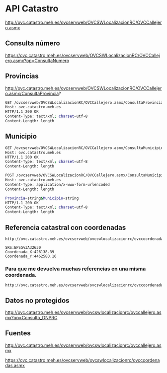 # API Catastro

http://ovc.catastro.meh.es/ovcservweb/OVCSWLocalizacionRC/OVCCallejero.asmx

## Consulta número
https://ovc.catastro.meh.es/ovcservweb/OVCSWLocalizacionRC/OVCCallejero.asmx?op=ConsultaNumero

## Provincias

http://ovc.catastro.meh.es/ovcservweb/OVCSWLocalizacionRC/OVCCallejero.asmx/ConsultaProvincia?

```bash
GET /ovcservweb/OVCSWLocalizacionRC/OVCCallejero.asmx/ConsultaProvincia? HTTP/1.1
Host: ovc.catastro.meh.es
HTTP/1.1 200 OK
Content-Type: text/xml; charset=utf-8
Content-Length: length
```

## Municipio

```bash
GET /ovcservweb/OVCSWLocalizacionRC/OVCCallejero.asmx/ConsultaMunicipio?Provincia=string&Municipio=string HTTP/1.1
Host: ovc.catastro.meh.es
HTTP/1.1 200 OK
Content-Type: text/xml; charset=utf-8
Content-Length: length
```

```bash
POST /ovcservweb/OVCSWLocalizacionRC/OVCCallejero.asmx/ConsultaMunicipio HTTP/1.1
Host: ovc.catastro.meh.es
Content-Type: application/x-www-form-urlencoded
Content-Length: length

Provincia=string&Municipio=string
HTTP/1.1 200 OK
Content-Type: text/xml; charset=utf-8
Content-Length: length
```


## Referencia catastral con coordenadas

``` 
http://ovc.catastro.meh.es/ovcservweb/ovcswlocalizacionrc/ovccoordenadas.asmx/Consulta_RCCOOR
``` 

```
SRS:EPSG%3A32630
Coordenada_X:426138.39
Coordenada_Y:4462580.16
```

### Para que me devuelva muchas referencias en una misma coordenada.

``` 
http://ovc.catastro.meh.es/ovcservweb/ovcswlocalizacionrc/ovccoordenadas.asmx/Consulta_RCCOOR_Distancia
``` 

## Datos no protegidos

http://ovc.catastro.meh.es/ovcservweb/ovcswlocalizacionrc/ovccallejero.asmx?op=Consulta_DNPRC

## Fuentes

http://ovc.catastro.meh.es/ovcservweb/ovcswlocalizacionrc/ovccallejero.asmx

https://ovc.catastro.meh.es/ovcservweb/ovcswlocalizacionrc/ovccoordenadas.asmx
